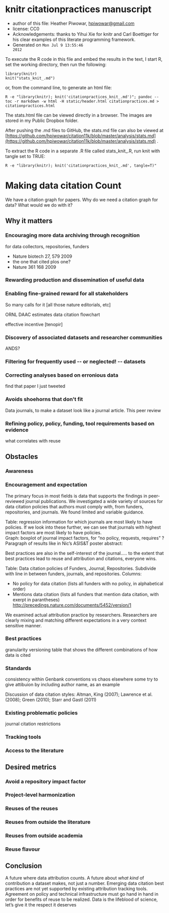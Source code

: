 




# knitr citationpractices manuscript
 * author of this file: Heather Piwowar, <hpiwowar@gmail.com>
 * license: CC0
 * Acknowledgements: thanks to Yihui Xie for knitr and Carl Boettiger for his clear examples of this literate programming framework. 
 * Generated on <code class="knitr inline">Mon Jul  9 13:55:46 2012</code>

To execute the R code in this file and embed the results in the text, I start R, set the working directory, then run the following:

    library(knitr)  
    knit("stats_knit_.md")

or, from the command line, to generate an html file:

    R -e "library(knitr); knit('citationpractices_knit_.md')"; pandoc --toc -r markdown -w html -H static/header.html citationpractices.md > citationpractices.html

The stats.html file can be viewed directly in a browser.
The images are stored in my Public Dropbox folder.

After pushing the .md files to GitHub, the stats.md file can also be viewed at [https://github.com/hpiwowar/citation11k/blob/master/analysis/stats.md](https://github.com/hpiwowar/citation11k/blob/master/analysis/stats.md) .

To extract the R code in a separate .R file called stats_knit_.R, run knit with tangle set to TRUE:

    R -e "library(knitr); knit('citationpractices_knit_.md', tangle=T)"








# Making data citation Count

We have a citation graph for papers.
Why do we need a citation graph for data? What would we do with it?


## Why it matters

### Encouraging more data archiving through recognition

for data collectors, repositories, funders
- Nature biotech 27, 579 2009
- the one that cited plos one?
- Nature 361 168 2009

### Rewarding production and dissemination of useful data

### Enabling fine-grained reward for all stakeholders
So many calls for it [all those nature editorials, etc]

ORNL DAAC estimates
data citation flowchart

effective incentive [tenopir]


### Discovery of associated datasets and researcher communities
ANDS?

### Filtering for frequently used -- or neglected! -- datasets 


### Correcting analyses based on erronious data
find that paper I just tweeted

### Avoids shoehorns that don't fit

Data journals, to make a dataset look like a journal article.  This 
peer review

### Refining policy, policy, funding, tool requirements based on evidence
what correlates with reuse


## Obstacles

### Awareness

### Encouragement and expectation

The primary focus in most fields is data that supports the findings in peer-reviewed journal publications.  We investigated a wide variety of sources for data citation policies that authors must comply with, from funders, repositories, and journals.  We found limited and variable guidance.  

Table:  regression information for which journals are most likely to have policies.  If we look into these further, we can see that journals with highest impact factors are most likely to have policies.  
Graph:  boxplot of journal impact factors, for “no policy, requests, requires” ?
Paragraph of results like in Nic’s ASIS&T poster abstract:  

Best practices are also in the self-interest of the journal..... to the extent that best practices lead to reuse and attribution and citations, everyone wins.

Table:  Data citation policies of Funders, Journal, Repositories.  Subdivide with line in between funders, journals, and repositories.  Columns:

* No policy for data citation (lists all funders with no policy, in alphabetical order)
* Mentions data citation (lists all funders that mention data citation, with exerpt in parantheses)
http://precedings.nature.com/documents/5452/version/1

We examined actual attribution practice by researchers.  Researchers are clearly mixing and matching different expectations in a very context sensitive manner.

### Best practices
granularity
versioning
table that shows the different combinations of how data is cited


### Standards

consistency within Genbank conventions vs chaos elsewhere
some try to give attibuion by including author name, as an example


Discussion of data citation styles: Altman, King (2007); Lawrence et al. (2008); Green (2010); Starr and Gastl (2011)

### Existing problematic policies

journal citation restrictions


### Tracking tools

### Access to the literature


## Desired metrics

### Avoid a repository impact factor

### Project-level harmonization 

### Reuses of the reuses

### Reuses from outside the literature

### Reuses from outside academia

### Reuse flavour

## Conclusion

A future where data attribution counts.
A future about *what kind* of contribution a dataset makes, not just a number.
Emerging data citation best practices are not yet supported by existing attribution tracking tools.  Agreement on policy and technical infrastructure must go hand in hand in order for benefits of reuse to be realized.
Data is the lifeblood of science, let’s give it the respect it deserves





